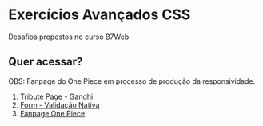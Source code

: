 <h1>Exercícios Avançados CSS</h1>

Desafios propostos no curso B7Web

<h2>Quer acessar?</h2>

OBS: Fanpage do One Piece em processo de produção da responsividade.

<ol>
  <li><a href="https://adoring-wiles-a257af.netlify.app">Tribute Page - Gandhi</a></li>
  <li><a href="https://loquacious-malasada-da1459.netlify.app/">Form - Validação Nativa</a></li>
  <li><a href="https://bucolic-gumdrop-ce3ece.netlify.app/">Fanpage One Piece</a></li>
</ol>